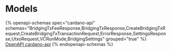 # Models

{% openapi-schemas spec="cardano-api" schemas="BridgingTxFeeResponse,BridgingTxResponse,CreateBridgingTxRequest,CreateBridgingTxTransactionRequest,ErrorResponse,SettingsResponse,UtxoRequest,VCRunMode,BridgingSettings" grouped="true" %}
[OpenAPI cardano-api](https://raw.githubusercontent.com/Ethernal-Tech/apex-bridge/refs/heads/skyline-docs/docs/cardano-api/swagger.yaml)
{% endopenapi-schemas %}
